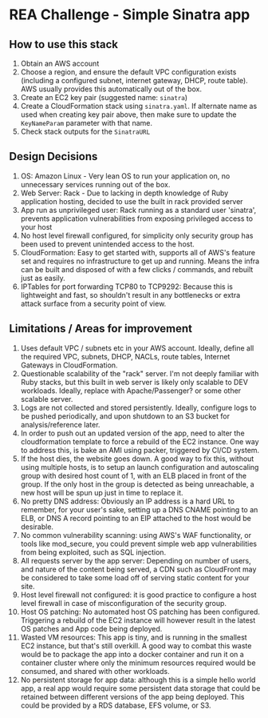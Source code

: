 # REA Challenge - Simple Sinatra app

## How to use this stack
  1. Obtain an AWS account
  1. Choose a region, and ensure the default VPC configuration exists (including a configured subnet, internet gateway, DHCP, route table). AWS usually provides this automatically out of the box.
  1. Create an EC2 key pair (suggested name: `sinatra`)
  1. Create a CloudFormation stack using `sinatra.yaml`. If alternate name as used when creating key pair above, then make sure to update the `KeyNameParam` parameter with that name.
  1. Check stack outputs for the `SinatraURL`

## Design Decisions
  1. OS: Amazon Linux - Very lean OS to run your application on, no unnecessary services running out of the box.
  1. Web Server: Rack - Due to lacking in depth knowledge of Ruby application hosting, decided to use the built in rack provided server
  1. App run as unprivileged user: Rack running as a standard user 'sinatra', prevents application vulnerabilities from exposing privileged access to your host
  1. No host level firewall configured, for simplicity only security group has been used to prevent unintended access to the host.
  1. CloudFormation: Easy to get started with, supports all of AWS's feature set and requires no infrastructure to get up and running. Means the infra can be built and disposed of with a few clicks / commands, and rebuilt just as easily.
  1. IPTables for port forwarding TCP80 to TCP9292: Because this is lightweight and fast, so shouldn't result in any bottlenecks or extra attack surface from a security point of view.

## Limitations / Areas for improvement
  1. Uses default VPC / subnets etc in your AWS account. Ideally, define all the required VPC, subnets, DHCP, NACLs, route tables,  Internet Gateways in CloudFormation.
  1. Questionable scalability of the "rack" server. I'm not deeply familiar with Ruby stacks, but this built in web server is likely only scalable to DEV workloads. Ideally, replace with Apache/Passenger? or some other scalable server.
  1. Logs are not collected and stored persistently. Ideally, configure logs to be pushed periodically, and upon shutdown to an S3 bucket for analysis/reference later.
  1. In order to push out an updated version of the app, need to alter the cloudformation template to force a rebuild of the EC2 instance. One way to address this, is bake an AMI using packer, triggered by CI/CD system.
  1. If the host dies, the website goes down. A good way to fix this, without using multiple hosts, is to setup an launch configuration and autoscaling group with desired host count of 1, with an ELB placed in front of the group. If the only host in the group is detected as being unreachable, a new host will be spun up just in time to replace it.
  1. No pretty DNS address: Obviously an IP address is a hard URL to remember, for your user's sake, setting up a DNS CNAME pointing to an ELB, or DNS A record pointing to an EIP attached to the host would be desirable.
  1. No common vulnerability scanning: using AWS's WAF functionality, or tools like mod_secure, you could prevent simple web app vulnerabilities from being exploited, such as SQL injection.
  1. All requests server by the app server: Depending on number of users, and nature of the content being served, a CDN such as CloudFront may be considered to take some load off of serving static content for your site.
  1. Host level firewall not configured: it is good practice to configure a host level firewall in case of misconfiguration of the security group.
  1. Host OS patching: No automated host OS patching has been configured. Triggering a rebuild of the EC2 instance will however result in the latest OS patches and App code being deployed.
  1. Wasted VM resources: This app is tiny, and is running in the smallest EC2 instance, but that's still overkill. A good way to combat this waste would be to package the app into a docker container and run it on a container cluster where only the minimum resources required would be consumed, and shared with other workloads.
  1. No persistent storage for app data: although this is a simple hello world app, a real app would require some persistent data storage that could be retained between different versions of the app being deployed. This could be provided by a RDS database, EFS volume, or S3.
